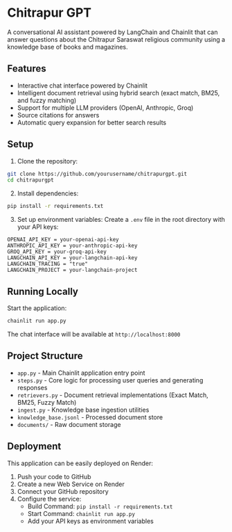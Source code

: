 # Chitrapur GPT

A conversational AI assistant powered by LangChain and Chainlit that can answer questions about the Chitrapur Saraswat religious community using a knowledge base of books and magazines.

## Features

- Interactive chat interface powered by Chainlit
- Intelligent document retrieval using hybrid search (exact match, BM25, and fuzzy matching)
- Support for multiple LLM providers (OpenAI, Anthropic, Groq)
- Source citations for answers
- Automatic query expansion for better search results

## Setup

1. Clone the repository:
```bash
git clone https://github.com/yourusername/chitrapurgpt.git
cd chitrapurgpt
```

2. Install dependencies:
```bash
pip install -r requirements.txt
```

3. Set up environment variables:
Create a `.env` file in the root directory with your API keys:
```
OPENAI_API_KEY = your-openai-api-key
ANTHROPIC_API_KEY = your-anthropic-api-key
GROQ_API_KEY = your-groq-api-key
LANGCHAIN_API_KEY = your-langchain-api-key
LANGCHAIN_TRACING = "true"
LANGCHAIN_PROJECT = your-langchain-project
```

## Running Locally

Start the application:
```bash
chainlit run app.py
```

The chat interface will be available at `http://localhost:8000`

## Project Structure

- `app.py` - Main Chainlit application entry point
- `steps.py` - Core logic for processing user queries and generating responses
- `retrievers.py` - Document retrieval implementations (Exact Match, BM25, Fuzzy Match)
- `ingest.py` - Knowledge base ingestion utilities
- `knowledge_base.jsonl` - Processed document store
- `documents/` - Raw document storage

## Deployment

This application can be easily deployed on Render:

1. Push your code to GitHub
2. Create a new Web Service on Render
3. Connect your GitHub repository
4. Configure the service:
   - Build Command: `pip install -r requirements.txt`
   - Start Command: `chainlit run app.py`
   - Add your API keys as environment variables